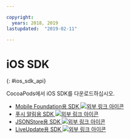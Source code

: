 ```yaml
---

copyright:
  years: 2018, 2019
lastupdated:  "2019-02-11"

---
```


#	iOS SDK
{: #ios_sdk_api}

CocoaPods에서 iOS SDK를 다운로드하십시오.

* [Mobile Foundation용 SDK ![외부 링크 아이콘](../../icons/launch-glyph.svg "외부 링크 아이콘")](https://cocoapods.org/pods/IBMMobileFirstPlatformFoundation)
* [푸시 알림용 SDK ![외부 링크 아이콘](../../icons/launch-glyph.svg "외부 링크 아이콘")](https://cocoapods.org/pods/IBMMobileFirstPlatformFoundationPush)
* [JSONStore용 SDK ![외부 링크 아이콘](../../icons/launch-glyph.svg "외부 링크 아이콘")](https://cocoapods.org/pods/IBMMobileFirstPlatformFoundationJSONStore)
* [LiveUpdate용 SDK ![외부 링크 아이콘](../../icons/launch-glyph.svg "외부 링크 아이콘")](https://cocoapods.org/pods/IBMMobileFirstPlatformFoundationLiveUpdate)

